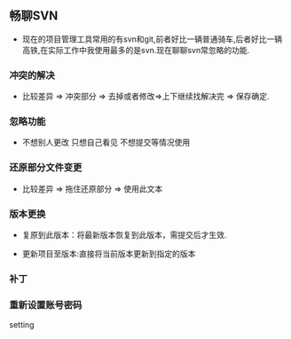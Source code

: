 ## 畅聊SVN
- 现在的项目管理工具常用的有svn和git,前者好比一辆普通骑车,后者好比一辆高铁,在实际工作中我使用最多的是svn.现在聊聊svn常忽略的功能.

### 冲突的解决
- 比较差异 => 冲突部分 => 去掉或者修改=>上下继续找解决完 => 保存确定.

### 忽略功能
- 不想别人更改 只想自己看见 不想提交等情况使用


### 还原部分文件变更
- 比较差异 => 拖住还原部分 => 使用此文本

### 版本更换

- 复原到此版本：将最新版本恢复到此版本，需提交后才生效.

- 更新项目至版本:直接将当前版本更新到指定的版本

### 补丁

### 重新设置账号密码
setting
###
